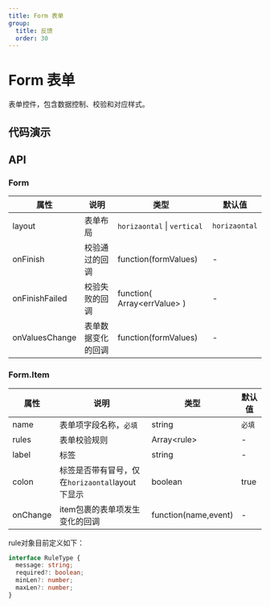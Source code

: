 ```yaml
---
title: Form 表单
group:
  title: 反馈
  order: 30
---
```


# Form  表单

表单控件，包含数据控制、校验和对应样式。



## 代码演示

<code src="./demo/basic"  ></code>



## API

### Form

| 属性 | 说明 | 类型 | 默认值 |
| --- | --- | --- | --- |
| layout  | 表单布局                 | `horizaontal` \| `vertical` | `horizaontal` |
| onFinish | 校验通过的回调     | function(formValues)          | -             |
| onFinishFailed | 校验失败的回调     | function(  Array\<errValue> ) | -             |
| onValuesChange | 表单数据变化的回调 | function(formValues) | - |



### Form.Item

| 属性     | 说明                                            | 类型                 | 默认值 |
| -------- | ----------------------------------------------- | -------------------- | ------ |
| name     | 表单项字段名称，`必填`                          | string               | `必填` |
| rules    | 表单校验规则                                    | Array\<rule>         | -      |
| label    | 标签                                            | string               | -      |
| colon    | 标签是否带有冒号，仅在`horizaontal`layout下显示 | boolean              | true   |
| onChange | item包裹的表单项发生变化的回调                  | function(name,event) | -      |

rule对象目前定义如下：

```typescript
interface RuleType {
  message: string;
  required?: boolean;
  minLen?: number;
  maxLen?: number;
}
```

